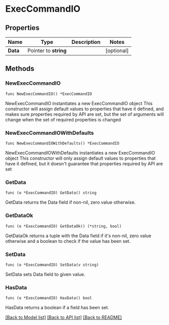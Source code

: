 # ExecCommandIO

## Properties

Name | Type | Description | Notes
------------ | ------------- | ------------- | -------------
**Data** | Pointer to **string** |  | [optional] 

## Methods

### NewExecCommandIO

`func NewExecCommandIO() *ExecCommandIO`

NewExecCommandIO instantiates a new ExecCommandIO object
This constructor will assign default values to properties that have it defined,
and makes sure properties required by API are set, but the set of arguments
will change when the set of required properties is changed

### NewExecCommandIOWithDefaults

`func NewExecCommandIOWithDefaults() *ExecCommandIO`

NewExecCommandIOWithDefaults instantiates a new ExecCommandIO object
This constructor will only assign default values to properties that have it defined,
but it doesn't guarantee that properties required by API are set

### GetData

`func (o *ExecCommandIO) GetData() string`

GetData returns the Data field if non-nil, zero value otherwise.

### GetDataOk

`func (o *ExecCommandIO) GetDataOk() (*string, bool)`

GetDataOk returns a tuple with the Data field if it's non-nil, zero value otherwise
and a boolean to check if the value has been set.

### SetData

`func (o *ExecCommandIO) SetData(v string)`

SetData sets Data field to given value.

### HasData

`func (o *ExecCommandIO) HasData() bool`

HasData returns a boolean if a field has been set.


[[Back to Model list]](../README.md#documentation-for-models) [[Back to API list]](../README.md#documentation-for-api-endpoints) [[Back to README]](../README.md)


